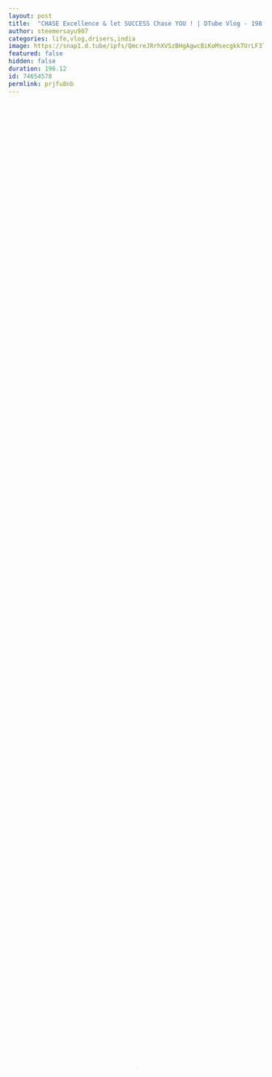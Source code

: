 ```yaml
---
layout: post
title:  "CHASE Excellence & let SUCCESS Chase YOU ! | DTube Vlog - 198 | 🔥"
author: steemersayu907
categories: life,vlog,drisers,india
image: https://snap1.d.tube/ipfs/QmcreJRrhXVSzBHgAgwcBiKoMsecgkkTUrLF3T2Jdrg2gm
featured: false
hidden: false
duration: 196.12
id: 74654578
permlink: prjfu8nb
---
```

    
<video poster="https://snap1.d.tube/ipfs/QmcreJRrhXVSzBHgAgwcBiKoMsecgkkTUrLF3T2Jdrg2gm" autoplay="" id="player_html5_api" class="vjs-tech" style="width: 100%; height: 100%;" tabindex="-1" src="https://video.dtube.top/ipfs/Qmb1aj6DozvyqqzuF8ktKXEjg8FmCZyDJK1oAeqmtJKp41"></video>

Hey Guys,

I'm back here with another lil video for you guys and today I have a lil message for you all which might bring a tunring point in your lives as it's truely very effective because of it's being enormously logical.

Do have a look at the video and let me know your opinions about the aspect and share your thoughts in the comments below :)

## Also Check Out -

@SinghCapital

- Who's SinghCapital ?

*He's a person who is willing to shower support on creators and people who deserve and educate people about crypto tech and aspired to serve a lot more to people with amazing upcoming projects*

Know Him A Bit Better ~
https://steemit.com/steem/@singhcapital/hello-steem-singh-capital




#### Hit A FOLLOW on **@singhcapital** 's **TWITTER** Account 

~ @thejohalfiles
- Raj Johal
https://twitter.com/thejohalfiles

Also, Check This Discord Group 

## India Crypto Alliance
~ https://discord.gg/fPMgSDH

# AND IF YOU'RE LOOKING FOR A MOBILE #STEEM EXPERIENCE ON THE GO,
THEN DO CHECK OUT @PARTIKO

- http://bit.ly/partikojoin

Meet You Again With Another Amazing News Very Soon :)

STAY TUNED FOR UPDATES ( COMIN UP VERY SOON )

Thanks A Lot For Stoppin By :D


@STeemerSAYU907
